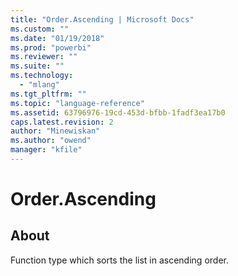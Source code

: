 ```yaml
---
title: "Order.Ascending | Microsoft Docs"
ms.custom: ""
ms.date: "01/19/2018"
ms.prod: "powerbi"
ms.reviewer: ""
ms.suite: ""
ms.technology: 
  - "mlang"
ms.tgt_pltfrm: ""
ms.topic: "language-reference"
ms.assetid: 63796976-19cd-453d-bfbb-1fadf3ea17b0
caps.latest.revision: 2
author: "Minewiskan"
ms.author: "owend"
manager: "kfile"
---
```

# Order.Ascending
## About
Function type which sorts the list in ascending order.

